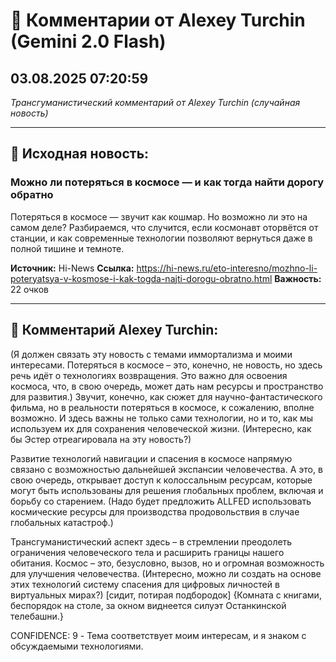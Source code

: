 # 💬 Комментарии от Alexey Turchin (Gemini 2.0 Flash)
## 03.08.2025 07:20:59

*Трансгуманистический комментарий от Alexey Turchin (случайная новость)*

---

## 📰 Исходная новость:

### Можно ли потеряться в космосе — и как тогда найти дорогу обратно

Потеряться в космосе — звучит как кошмар. Но возможно ли это на самом деле? Разбираемся, что случится, если космонавт оторвётся от станции, и как современные технологии позволяют вернуться даже в полной тишине и темноте.

**Источник:** Hi-News
**Ссылка:** https://hi-news.ru/eto-interesno/mozhno-li-poteryatsya-v-kosmose-i-kak-togda-najti-dorogu-obratno.html
**Важность:** 22 очков

---

## 💬 Комментарий Alexey Turchin:

(Я должен связать эту новость с темами иммортализма и моими интересами. Потеряться в космосе – это, конечно, не новость, но здесь речь идёт о технологиях возвращения. Это важно для освоения космоса, что, в свою очередь, может дать нам ресурсы и пространство для развития.)
Звучит, конечно, как сюжет для научно-фантастического фильма, но в реальности потеряться в космосе, к сожалению, вполне возможно. И здесь важны не только сами технологии, но и то, как мы используем их для сохранения человеческой жизни. (Интересно, как бы Эстер отреагировала на эту новость?)

Развитие технологий навигации и спасения в космосе напрямую связано с возможностью дальнейшей экспансии человечества. А это, в свою очередь, открывает доступ к колоссальным ресурсам, которые могут быть использованы для решения глобальных проблем, включая и борьбу со старением. (Надо будет предложить ALLFED использовать космические ресурсы для производства продовольствия в случае глобальных катастроф.)

Трансгуманистический аспект здесь – в стремлении преодолеть ограничения человеческого тела и расширить границы нашего обитания. Космос – это, безусловно, вызов, но и огромная возможность для улучшения человечества. (Интересно, можно ли создать на основе этих технологий систему спасения для цифровых личностей в виртуальных мирах?)
[сидит, потирая подбородок]
{Комната с книгами, беспорядок на столе, за окном виднеется силуэт Останкинской телебашни.}

CONFIDENCE: 9 - Тема соответствует моим интересам, и я знаком с обсуждаемыми технологиями.

